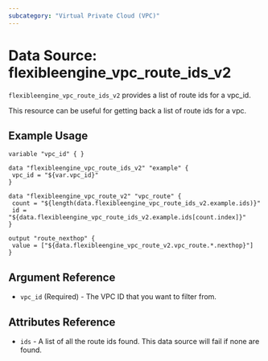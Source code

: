 ```yaml
---
subcategory: "Virtual Private Cloud (VPC)"
---
```


# Data Source: flexibleengine_vpc_route_ids_v2

`flexibleengine_vpc_route_ids_v2` provides a list of route ids for a vpc_id.

This resource can be useful for getting back a list of route ids for a vpc.

## Example Usage

 ```hcl
 variable "vpc_id" { }

data "flexibleengine_vpc_route_ids_v2" "example" {
  vpc_id = "${var.vpc_id}"
}

data "flexibleengine_vpc_route_v2" "vpc_route" {
  count = "${length(data.flexibleengine_vpc_route_ids_v2.example.ids)}"
  id = "${data.flexibleengine_vpc_route_ids_v2.example.ids[count.index]}"
}

output "route_nexthop" {
  value = ["${data.flexibleengine_vpc_route_v2.vpc_route.*.nexthop}"]
}
 ```

## Argument Reference

* `vpc_id` (Required) - The VPC ID that you want to filter from.

## Attributes Reference

* `ids` - A list of all the route ids found. This data source will fail if none are found.

